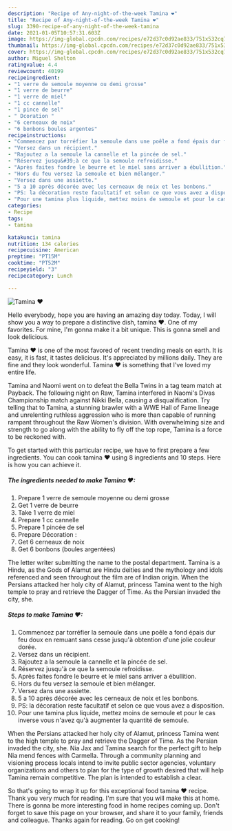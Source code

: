 ```yaml
---
description: "Recipe of Any-night-of-the-week Tamina ❤"
title: "Recipe of Any-night-of-the-week Tamina ❤"
slug: 3390-recipe-of-any-night-of-the-week-tamina
date: 2021-01-05T10:57:31.603Z
image: https://img-global.cpcdn.com/recipes/e72d37c0d92ae833/751x532cq70/tamina-❤-photo-principale-de-la-recette.jpg
thumbnail: https://img-global.cpcdn.com/recipes/e72d37c0d92ae833/751x532cq70/tamina-❤-photo-principale-de-la-recette.jpg
cover: https://img-global.cpcdn.com/recipes/e72d37c0d92ae833/751x532cq70/tamina-❤-photo-principale-de-la-recette.jpg
author: Miguel Shelton
ratingvalue: 4.4
reviewcount: 40199
recipeingredient:
- "1 verre de semoule moyenne ou demi grosse"
- "1 verre de beurre"
- "1 verre de miel"
- "1 cc cannelle"
- "1 pince de sel"
- " Dcoration "
- "6 cerneaux de noix"
- "6 bonbons boules argentes"
recipeinstructions:
- "Commencez par torréfier la semoule dans une poêle a fond épais dur feu doux en remuant sans cesse jusqu&#39;à obtention d&#39;une jolie couleur dorée."
- "Versez dans un récipient."
- "Rajoutez a la semoule la cannelle et la pincée de sel."
- "Réservez jusqu&#39;à ce que la semoule refroidisse."
- "Après faites fondre le beurre et le miel sans arriver a ébullition."
- "Hors du feu versez la semoule et bien mélanger."
- "Versez dans une assiette."
- "5 a 10 après décorée avec les cerneaux de noix et les bonbons."
- "PS: la décoration reste facultatif et selon ce que vous avez a disposition."
- "Pour une tamina plus liquide, mettez moins de semoule et pour le cas inverse vous n&#39;avez qu&#39;à augmenter la quantité de semoule."
categories:
- Recipe
tags:
- tamina

katakunci: tamina 
nutrition: 134 calories
recipecuisine: American
preptime: "PT15M"
cooktime: "PT52M"
recipeyield: "3"
recipecategory: Lunch

---
```



![Tamina ❤](https://img-global.cpcdn.com/recipes/e72d37c0d92ae833/751x532cq70/tamina-❤-photo-principale-de-la-recette.jpg)

Hello everybody, hope you are having an amazing day today. Today, I will show you a way to prepare a distinctive dish, tamina ❤. One of my favorites. For mine, I'm gonna make it a bit unique. This is gonna smell and look delicious.

Tamina ❤ is one of the most favored of recent trending meals on earth. It is easy, it is fast, it tastes delicious. It's appreciated by millions daily. They are fine and they look wonderful. Tamina ❤ is something that I've loved my entire life.

Tamina and Naomi went on to defeat the Bella Twins in a tag team match at Payback. The following night on Raw, Tamina interfered in Naomi&#39;s Divas Championship match against Nikki Bella, causing a disqualification. Try telling that to Tamina, a stunning brawler with a WWE Hall of Fame lineage and unrelenting ruthless aggression who is more than capable of running rampant throughout the Raw Women&#39;s division. With overwhelming size and strength to go along with the ability to fly off the top rope, Tamina is a force to be reckoned with.


To get started with this particular recipe, we have to first prepare a few ingredients. You can cook tamina ❤ using 8 ingredients and 10 steps. Here is how you can achieve it.

<!--inarticleads1-->

##### The ingredients needed to make Tamina ❤:

1. Prepare 1 verre de semoule moyenne ou demi grosse
1. Get 1 verre de beurre
1. Take 1 verre de miel
1. Prepare 1 cc cannelle
1. Prepare 1 pincée de sel
1. Prepare  Décoration :
1. Get 6 cerneaux de noix
1. Get 6 bonbons (boules argentées)


The letter writer submitting the name to the postal department. Tamina is a Hindu, as the Gods of Alamut are Hindu deities and the mythology and idols referenced and seen throughout the film are of Indian origin. When the Persians attacked her holy city of Alamut, princess Tamina went to the high temple to pray and retrieve the Dagger of Time. As the Persian invaded the city, she. 

<!--inarticleads2-->

##### Steps to make Tamina ❤:

1. Commencez par torréfier la semoule dans une poêle a fond épais dur feu doux en remuant sans cesse jusqu&#39;à obtention d&#39;une jolie couleur dorée.
1. Versez dans un récipient.
1. Rajoutez a la semoule la cannelle et la pincée de sel.
1. Réservez jusqu&#39;à ce que la semoule refroidisse.
1. Après faites fondre le beurre et le miel sans arriver a ébullition.
1. Hors du feu versez la semoule et bien mélanger.
1. Versez dans une assiette.
1. 5 a 10 après décorée avec les cerneaux de noix et les bonbons.
1. PS: la décoration reste facultatif et selon ce que vous avez a disposition.
1. Pour une tamina plus liquide, mettez moins de semoule et pour le cas inverse vous n&#39;avez qu&#39;à augmenter la quantité de semoule.


When the Persians attacked her holy city of Alamut, princess Tamina went to the high temple to pray and retrieve the Dagger of Time. As the Persian invaded the city, she. Nia Jax and Tamina search for the perfect gift to help Nia mend fences with Carmella. Through a community planning and visioning process locals intend to invite public sector agencies, voluntary organizations and others to plan for the type of growth desired that will help Tamina remain competitive. The plan is intended to establish a clear. 

So that's going to wrap it up for this exceptional food tamina ❤ recipe. Thank you very much for reading. I'm sure that you will make this at home. There is gonna be more interesting food in home recipes coming up. Don't forget to save this page on your browser, and share it to your family, friends and colleague. Thanks again for reading. Go on get cooking!
